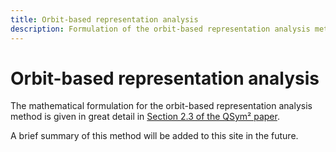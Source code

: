 ```yaml
---
title: Orbit-based representation analysis
description: Formulation of the orbit-based representation analysis method
---
```


# Orbit-based representation analysis

The mathematical formulation for the orbit-based representation analysis method is given in great detail in [Section 2.3 of the QSym² paper](../about/authorship.md#publications).

A brief summary of this method will be added to this site in the future.
